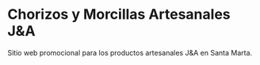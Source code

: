 # Chorizos y Morcillas Artesanales J&A
Sitio web promocional para los productos artesanales J&A en Santa Marta.

